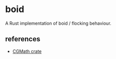 # boid
A Rust implementation of boid / flocking behaviour.

## references
* [CGMath crate](https://github.com/brendanzab/cgmath)
